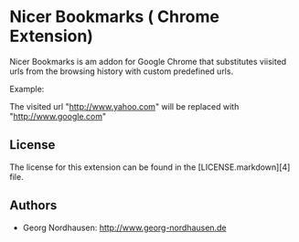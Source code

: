 Nicer Bookmarks ( Chrome Extension)
===============================

Nicer Bookmarks is am addon for Google Chrome that substitutes viisited urls
from the browsing history with custom predefined urls.

Example:

The visited url "http://www.yahoo.com" will be replaced with "http://www.google.com"

License
-------

The license for this extension can be found in the [LICENSE.markdown][4] file.

[1]: https://github.com/mikewest/ExtensionHackathonBoilerplate/blob/master/LICENSE.markdown

Authors
-------

* Georg Nordhausen: http://www.georg-nordhausen.de

